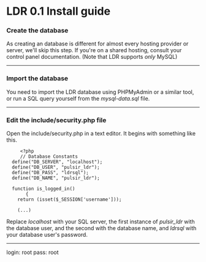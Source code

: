 # LDR 0.1 Install guide
### Create the database
As creating an database is different for almost every hosting provider or server, we'll skip this step. 
If you're on a shared hosting, consult your control panel documentation. (Note that LDR supports *only* MySQL)

----------

### Import the database
You need to import the LDR database using PHPMyAdmin or a similar tool, or run a SQL query yourself from the *mysql-data.sql* file.

----------

### Edit the include/security.php file
Open the include/security.php in a text editor. 
It begins with something like this.

         <?php
         // Database Constants
	  define("DB_SERVER", "localhost");
	  define("DB_USER", "pulsir_ldr");
	  define("DB_PASS", "ldrsql");
	  define("DB_NAME", "pulsir_ldr");

	  function is_logged_in()
	       {
		return (isset($_SESSION['username']));
		
		(...)
		
		
Replace *localhost* with your SQL server, the first instance of *pulsir_ldr* with the database user, 
and the second with the database name, and *ldrsql* with your database user's password.

----------

login: root
pass: root

